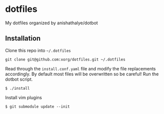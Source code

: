 dotfiles
========

My dotfiles organized by anishathalye/dotbot

Installation
-----------
Clone this repo into `~/.dotfiles`
```
git clone git@github.com:xorg/dotfiles.git ~/.dotfiles
```
Read through the `install.conf.yaml` file and modify the file replacements accordingly. 
By default most files will be overwritten so be careful!
Run the dotbot script.
```  
$ ./install
```
Install vim plugins
```
$ git submodule update --init
```
